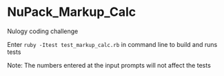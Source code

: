 # NuPack_Markup_Calc
Nulogy coding challenge

Enter <code>ruby -Itest test_markup_calc.rb</code> in command line to build and runs tests

Note: The numbers entered at the input prompts will not affect the tests 
